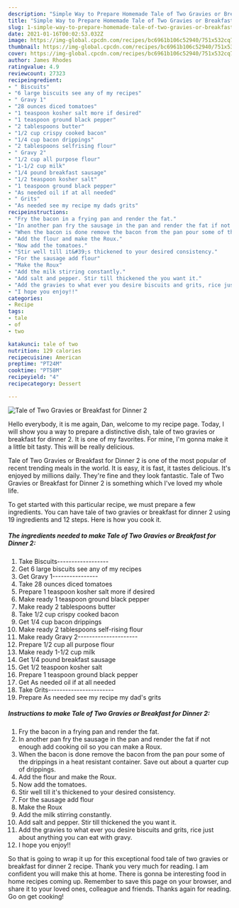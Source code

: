```yaml
---
description: "Simple Way to Prepare Homemade Tale of Two Gravies or Breakfast for Dinner 2"
title: "Simple Way to Prepare Homemade Tale of Two Gravies or Breakfast for Dinner 2"
slug: 1-simple-way-to-prepare-homemade-tale-of-two-gravies-or-breakfast-for-dinner-2
date: 2021-01-16T00:02:53.032Z
image: https://img-global.cpcdn.com/recipes/bc6961b106c52940/751x532cq70/tale-of-two-gravies-or-breakfast-for-dinner-2-recipe-main-photo.jpg
thumbnail: https://img-global.cpcdn.com/recipes/bc6961b106c52940/751x532cq70/tale-of-two-gravies-or-breakfast-for-dinner-2-recipe-main-photo.jpg
cover: https://img-global.cpcdn.com/recipes/bc6961b106c52940/751x532cq70/tale-of-two-gravies-or-breakfast-for-dinner-2-recipe-main-photo.jpg
author: James Rhodes
ratingvalue: 4.9
reviewcount: 27323
recipeingredient:
- " Biscuits"
- "6 large biscuits see any of my recipes"
- " Gravy 1"
- "28 ounces diced tomatoes"
- "1 teaspoon kosher salt more if desired"
- "1 teaspoon ground black pepper"
- "2 tablespoons butter"
- "1/2 cup crispy cooked bacon"
- "1/4 cup bacon drippings"
- "2 tablespoons selfrising flour"
- " Gravy 2"
- "1/2 cup all purpose flour"
- "1-1/2 cup milk"
- "1/4 pound breakfast sausage"
- "1/2 teaspoon kosher salt"
- "1 teaspoon ground black pepper"
- "As needed oil if at all needed"
- " Grits"
- "As needed see my recipe my dads grits"
recipeinstructions:
- "Fry the bacon in a frying pan and render the fat."
- "In another pan fry the sausage in the pan and render the fat if not enough add cooking oil so you can make a Roux."
- "When the bacon is done remove the bacon from the pan pour some of the drippings in a heat resistant container. Save out about a quarter cup of drippings."
- "Add the flour and make the Roux."
- "Now add the tomatoes."
- "Stir well till it&#39;s thickened to your desired consistency."
- "For the sausage add flour"
- "Make the Roux"
- "Add the milk stirring constantly."
- "Add salt and pepper. Stir till thickened the you want it."
- "Add the gravies to what ever you desire biscuits and grits, rice just about anything you can eat with gravy."
- "I hope you enjoy!!"
categories:
- Recipe
tags:
- tale
- of
- two

katakunci: tale of two 
nutrition: 129 calories
recipecuisine: American
preptime: "PT24M"
cooktime: "PT58M"
recipeyield: "4"
recipecategory: Dessert

---
```



![Tale of Two Gravies or Breakfast for Dinner 2](https://img-global.cpcdn.com/recipes/bc6961b106c52940/751x532cq70/tale-of-two-gravies-or-breakfast-for-dinner-2-recipe-main-photo.jpg)

Hello everybody, it is me again, Dan, welcome to my recipe page. Today, I will show you a way to prepare a distinctive dish, tale of two gravies or breakfast for dinner 2. It is one of my favorites. For mine, I'm gonna make it a little bit tasty. This will be really delicious.



Tale of Two Gravies or Breakfast for Dinner 2 is one of the most popular of recent trending meals in the world. It is easy, it is fast, it tastes delicious. It's enjoyed by millions daily. They're fine and they look fantastic. Tale of Two Gravies or Breakfast for Dinner 2 is something which I've loved my whole life.


To get started with this particular recipe, we must prepare a few ingredients. You can have tale of two gravies or breakfast for dinner 2 using 19 ingredients and 12 steps. Here is how you cook it.

<!--inarticleads1-->

##### The ingredients needed to make Tale of Two Gravies or Breakfast for Dinner 2:

1. Take  Biscuits------------------
1. Get 6 large biscuits see any of my recipes
1. Get  Gravy 1----------------
1. Take 28 ounces diced tomatoes
1. Prepare 1 teaspoon kosher salt more if desired
1. Make ready 1 teaspoon ground black pepper
1. Make ready 2 tablespoons butter
1. Take 1/2 cup crispy cooked bacon
1. Get 1/4 cup bacon drippings
1. Make ready 2 tablespoons self-rising flour
1. Make ready  Gravy 2---------------------
1. Prepare 1/2 cup all purpose flour
1. Make ready 1-1/2 cup milk
1. Get 1/4 pound breakfast sausage
1. Get 1/2 teaspoon kosher salt
1. Prepare 1 teaspoon ground black pepper
1. Get As needed oil if at all needed
1. Take  Grits-----------------------
1. Prepare As needed see my recipe my dad&#39;s grits




<!--inarticleads2-->

##### Instructions to make Tale of Two Gravies or Breakfast for Dinner 2:

1. Fry the bacon in a frying pan and render the fat.
1. In another pan fry the sausage in the pan and render the fat if not enough add cooking oil so you can make a Roux.
1. When the bacon is done remove the bacon from the pan pour some of the drippings in a heat resistant container. Save out about a quarter cup of drippings.
1. Add the flour and make the Roux.
1. Now add the tomatoes.
1. Stir well till it&#39;s thickened to your desired consistency.
1. For the sausage add flour
1. Make the Roux
1. Add the milk stirring constantly.
1. Add salt and pepper. Stir till thickened the you want it.
1. Add the gravies to what ever you desire biscuits and grits, rice just about anything you can eat with gravy.
1. I hope you enjoy!!




So that is going to wrap it up for this exceptional food tale of two gravies or breakfast for dinner 2 recipe. Thank you very much for reading. I am confident you will make this at home. There is gonna be interesting food in home recipes coming up. Remember to save this page on your browser, and share it to your loved ones, colleague and friends. Thanks again for reading. Go on get cooking!
